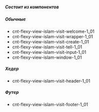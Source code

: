 ##### Состоит из компонентов

##### Обычные

- cnt-flexy-view-islam-visit-welcome-1_01
- cnt-flexy-view-islam-visit-wrapper-1_01
- cnt-flexy-view-islam-visit-create-1_01
- cnt-flexy-view-islam-visit-tell-1_01
- cnt-flexy-view-islam-visit-input-1_01
- cnt-flexy-view-islam-window-1_01

##### Хедер

- cnt-flexy-view-islam-visit-header-1_01


##### Футер

- cnt-flexy-view-islam-visit-footer-1_01


